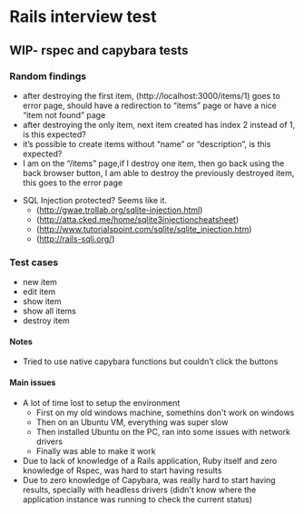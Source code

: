 # Rails interview test

## WIP- rspec and capybara tests ###

### Random findings
- after destroying the first item, (http://localhost:3000/items/1) goes to error page, should have a redirection to “items” page or have a nice “item not found” page
- after destroying the only item, next item created has index 2 instead of 1, is this expected?
- it’s possible to create items without “name” or “description”, is this expected?
- I am on the “/items” page,if I destroy one item, then go back using the back browser button, I am able to destroy the previously destroyed item, this goes to the error page
* SQL Injection protected? Seems like it. 
	* (http://gwae.trollab.org/sqlite-injection.html)
	* (http://atta.cked.me/home/sqlite3injectioncheatsheet)
	* (http://www.tutorialspoint.com/sqlite/sqlite_injection.htm)
	* (http://rails-sqli.org/)

### Test cases
* new item
* edit item
* show item
* show all items
* destroy item

#### Notes
* Tried to use native capybara functions but couldn’t click the buttons
#### Main issues
* A lot of time lost to setup the environment
	* First on my old windows machine, somethins don't work on windows
	* Then on an Ubuntu VM, everything was super slow
	* Then installed Ubuntu on the PC, ran into some issues with network drivers
	* Finally was able to make it work
* Due to lack of knowledge of a Rails application, Ruby itself and zero knowledge of Rspec, was hard to start having results
* Due to zero knowledge of Capybara, was really hard to start having results, specially with headless drivers (didn't know where the application instance was running to check the current status)
